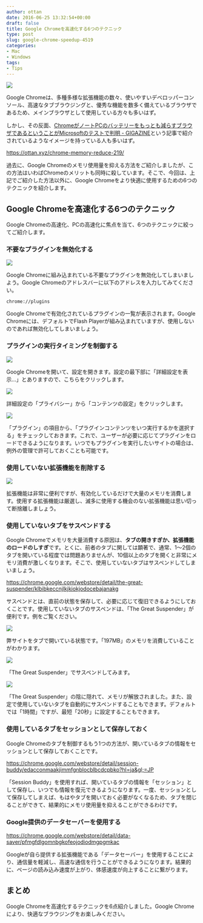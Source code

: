 ```yaml
---
author: ottan
date: 2016-06-25 13:32:54+00:00
draft: false
title: Google Chromeを高速化する6つのテクニック
type: post
slug: google-chrome-speedup-4519
categories:
- Mac
- Windows
tags:
- Tips
---
```


![](/uploads/2016/06/160625-576e80aa58cc5.jpg)






Google Chromeは、多種多様な拡張機能の数々、使いやすいデベロッパーコンソール、高速なタブブラウジングと、優秀な機能を数多く備えているブラウザであるため、メインブラウザとして使用している方々も多いはず。





しかし、その反面、[ChromeがノートPCのバッテリーをもっとも減らすブラウザであるということがMicrosoftのテストで判明 - GIGAZINE](http://gigazine.net/news/20160621-power-efficient-browser/)という記事で紹介されているようなイメージを持っている人も多いはず。



https://ottan.xyz/chrome-memory-reduce-219/



過去に、Google Chromeのメモリ使用量を抑える方法をご紹介しましたが、この方法はいわばChromeのメリットも同時に殺しています。そこで、今回は、上記でご紹介した方法以外に、Google Chromeをより快適に使用するための6つのテクニックを紹介します。





## Google Chromeを高速化する6つのテクニック





Google Chromeの高速化、PCの高速化に焦点を当て、6つのテクニックに絞ってご紹介します。





### 不要なプラグインを無効化する





![](/uploads/2016/06/160625-576e84589c6a3.png)






Google Chromeに組み込まれている不要なプラグインを無効化してしまいましよう。Google Chromeのアドレスバーに以下のアドレスを入力してみてください。




    
    chrome://plugins





Google Chromeで有効化されているプラグインの一覧が表示されます。Google Chromeには、デフォルトでFlash Playerが組み込まれていますが、使用しないのであれば無効化してしまいましょう。





### プラグインの実行タイミングを制御する





![](/uploads/2016/06/160625-576e84ca0239e.png)






Google Chromeを開いて、設定を開きます。設定の最下部に「詳細設定を表示...」とありますので、こちらをクリックします。





![](/uploads/2016/06/160625-576e84d29b92b.png)






詳細設定の「プライバシー」から「コンテンツの設定」をクリックします。





![](/uploads/2016/06/160625-576e84df1e1f7.png)






「プラグイン」の項目から、「プラグインコンテンツをいつ実行するかを選択する」をチェックしておきます。これで、ユーザーが必要に応じてプラグインをロードできるようになります。いつでもプラグインを実行したいサイトの場合は、例外の管理で許可しておくことも可能です。





### 使用していない拡張機能を削除する





![](/uploads/2016/06/160625-576e8592e3b3c.png)






拡張機能は非常に便利ですが、有効化しているだけで大量のメモリを消費します。使用する拡張機能は厳選し、滅多に使用する機会のない拡張機能は思い切って断捨離しましょう。





### 使用していないタブをサスペンドする





Google Chromeでメモリを大量消費する原因は、**タブの開きすぎか、拡張機能のロードのしすぎ**です。とくに、前者のタブに関しては顕著で、通常、1〜2個のタブを開いている程度では問題ありませんが、10個以上のタブを開くと非常にメモリ消費が激しくなります。そこで、使用していないタブはサスペンドしてしまいましょう。



https://chrome.google.com/webstore/detail/the-great-suspender/klbibkeccnjlkjkiokjodocebajanakg



サスペンドとは、直前の状態を保存して、必要に応じて復旧できるようにしておくことです。使用していないタブのサスペンドは、「The Great Suspender」が便利です。例をご覧ください。





![](/uploads/2016/06/160625-576e85d13b319.png)






弊サイトをタブで開いている状態です。「197MB」のメモリを消費していることがわかります。





![](/uploads/2016/06/160625-576e85d9e17af.png)






「The Great Suspender」でサスペンドしてみます。





![](/uploads/2016/06/160625-576e85e1843e1.png)






「The Great Suspender」の陰に隠れて、メモリが解放されました。また、設定で使用していないタブを自動的にサスペンドすることもできます。デフォルトでは「1時間」ですが、最短「20秒」に設定することもできます。





### 使用しているタブをセッションとして保存しておく





Google Chromeのタブを制御するもう1つの方法が、開いているタブの情報をセッションとして保存しておくことです。



https://chrome.google.com/webstore/detail/session-buddy/edacconmaakjimmfgnblocblbcdcpbko?hl=ja&gl;=JP



「Session Buddy」を使用すれば、開いているタブの情報を「セッション」として保存し、いつでも情報を復元できるようになります。一度、セッションとして保存してしまえば、もはやタブを開いておく必要がなくなるため、タブを閉じることができて、結果的にメモリ使用量を抑えることができるわけです。





### Google提供のデータセーバーを使用する



https://chrome.google.com/webstore/detail/data-saver/pfmgfdlgomnbgkofeojodiodmgpgmkac



Googleが自ら提供する拡張機能である「データセーバー」を使用することにより、通信量を軽減し、高速な通信を行うことができるようになります。結果的に、ページの読み込み速度が上がり、体感速度が向上することに繋がります。





## まとめ





Google Chromeを高速化するテクニックを6点紹介しました。Google Chromeにより、快適なブラウジングをお楽しみください。
